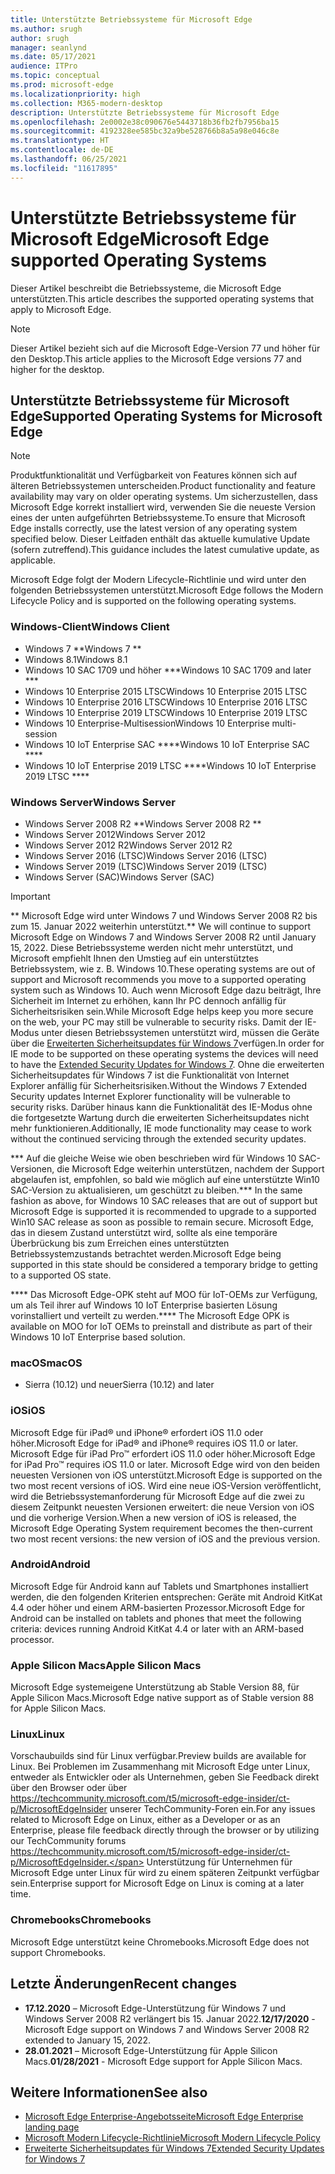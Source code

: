 ```yaml
---
title: Unterstützte Betriebssysteme für Microsoft Edge
ms.author: srugh
author: srugh
manager: seanlynd
ms.date: 05/17/2021
audience: ITPro
ms.topic: conceptual
ms.prod: microsoft-edge
ms.localizationpriority: high
ms.collection: M365-modern-desktop
description: Unterstützte Betriebssysteme für Microsoft Edge
ms.openlocfilehash: 2e0002e38c090676e5443718b36fb2fb7956ba15
ms.sourcegitcommit: 4192328ee585bc32a9be528766b8a5a98e046c8e
ms.translationtype: HT
ms.contentlocale: de-DE
ms.lasthandoff: 06/25/2021
ms.locfileid: "11617895"
---
```

# <a name="microsoft-edge-supported-operating-systems"></a><span data-ttu-id="dbf5d-103">Unterstützte Betriebssysteme für Microsoft Edge</span><span class="sxs-lookup"><span data-stu-id="dbf5d-103">Microsoft Edge supported Operating Systems</span></span>

<span data-ttu-id="dbf5d-104">Dieser Artikel beschreibt die Betriebssysteme, die Microsoft Edge unterstützten.</span><span class="sxs-lookup"><span data-stu-id="dbf5d-104">This article describes the supported operating systems that apply to Microsoft Edge.</span></span>

> [!NOTE]
> <span data-ttu-id="dbf5d-105">Dieser Artikel bezieht sich auf die Microsoft Edge-Version 77 und höher für den Desktop.</span><span class="sxs-lookup"><span data-stu-id="dbf5d-105">This article applies to the Microsoft Edge versions 77 and higher for the desktop.</span></span>

## <a name="supported-operating-systems-for-microsoft-edge"></a><span data-ttu-id="dbf5d-106">Unterstützte Betriebssysteme für Microsoft Edge</span><span class="sxs-lookup"><span data-stu-id="dbf5d-106">Supported Operating Systems for Microsoft Edge</span></span>

> [!NOTE]
> <span data-ttu-id="dbf5d-107">Produktfunktionalität und Verfügbarkeit von Features können sich auf älteren Betriebssystemen unterscheiden.</span><span class="sxs-lookup"><span data-stu-id="dbf5d-107">Product functionality and feature availability may vary on older operating systems.</span></span> <span data-ttu-id="dbf5d-108">Um sicherzustellen, dass Microsoft Edge korrekt installiert wird, verwenden Sie die neueste Version eines der unten aufgeführten Betriebssysteme.</span><span class="sxs-lookup"><span data-stu-id="dbf5d-108">To ensure that Microsoft Edge installs correctly, use the latest version of any operating system specified below.</span></span> <span data-ttu-id="dbf5d-109">Dieser Leitfaden enthält das aktuelle kumulative Update (sofern zutreffend).</span><span class="sxs-lookup"><span data-stu-id="dbf5d-109">This guidance includes the latest cumulative update, as applicable.</span></span>


<span data-ttu-id="dbf5d-110">Microsoft Edge folgt der Modern Lifecycle-Richtlinie und wird unter den folgenden Betriebssystemen unterstützt.</span><span class="sxs-lookup"><span data-stu-id="dbf5d-110">Microsoft Edge follows the Modern Lifecycle Policy and is supported on the following operating systems.</span></span>

### <a name="windows-client"></a><span data-ttu-id="dbf5d-111">Windows-Client</span><span class="sxs-lookup"><span data-stu-id="dbf5d-111">Windows Client</span></span>

- <span data-ttu-id="dbf5d-112">Windows 7 \*\*</span><span class="sxs-lookup"><span data-stu-id="dbf5d-112">Windows 7 \*\*</span></span>
- <span data-ttu-id="dbf5d-113">Windows 8.1</span><span class="sxs-lookup"><span data-stu-id="dbf5d-113">Windows 8.1</span></span>
- <span data-ttu-id="dbf5d-114">Windows 10 SAC 1709 und höher \*\*\*</span><span class="sxs-lookup"><span data-stu-id="dbf5d-114">Windows 10 SAC 1709 and later \*\*\*</span></span>
- <span data-ttu-id="dbf5d-115">Windows 10 Enterprise 2015 LTSC</span><span class="sxs-lookup"><span data-stu-id="dbf5d-115">Windows 10 Enterprise 2015 LTSC</span></span>
- <span data-ttu-id="dbf5d-116">Windows 10 Enterprise 2016 LTSC</span><span class="sxs-lookup"><span data-stu-id="dbf5d-116">Windows 10 Enterprise 2016 LTSC</span></span>
- <span data-ttu-id="dbf5d-117">Windows 10 Enterprise 2019 LTSC</span><span class="sxs-lookup"><span data-stu-id="dbf5d-117">Windows 10 Enterprise 2019 LTSC</span></span>
- <span data-ttu-id="dbf5d-118">Windows 10 Enterprise-Multisession</span><span class="sxs-lookup"><span data-stu-id="dbf5d-118">Windows 10 Enterprise multi-session</span></span>
- <span data-ttu-id="dbf5d-119">Windows 10 IoT Enterprise SAC \*\*\*\*</span><span class="sxs-lookup"><span data-stu-id="dbf5d-119">Windows 10 IoT Enterprise SAC \*\*\*\*</span></span>
- <span data-ttu-id="dbf5d-120">Windows 10 IoT Enterprise 2019 LTSC \*\*\*\*</span><span class="sxs-lookup"><span data-stu-id="dbf5d-120">Windows 10 IoT Enterprise 2019 LTSC \*\*\*\*</span></span>

### <a name="windows-server"></a><span data-ttu-id="dbf5d-121">Windows Server</span><span class="sxs-lookup"><span data-stu-id="dbf5d-121">Windows Server</span></span>

- <span data-ttu-id="dbf5d-122">Windows Server 2008 R2 \*\*</span><span class="sxs-lookup"><span data-stu-id="dbf5d-122">Windows Server 2008 R2 \*\*</span></span>
- <span data-ttu-id="dbf5d-123">Windows Server 2012</span><span class="sxs-lookup"><span data-stu-id="dbf5d-123">Windows Server 2012</span></span>
- <span data-ttu-id="dbf5d-124">Windows Server 2012 R2</span><span class="sxs-lookup"><span data-stu-id="dbf5d-124">Windows Server 2012 R2</span></span>
- <span data-ttu-id="dbf5d-125">Windows Server 2016 (LTSC)</span><span class="sxs-lookup"><span data-stu-id="dbf5d-125">Windows Server 2016 (LTSC)</span></span>
- <span data-ttu-id="dbf5d-126">Windows Server 2019 (LTSC)</span><span class="sxs-lookup"><span data-stu-id="dbf5d-126">Windows Server 2019 (LTSC)</span></span>
- <span data-ttu-id="dbf5d-127">Windows Server (SAC)</span><span class="sxs-lookup"><span data-stu-id="dbf5d-127">Windows Server (SAC)</span></span>

> [!IMPORTANT]
> <span data-ttu-id="dbf5d-128">\*\* Microsoft Edge wird unter Windows 7 und Windows Server 2008 R2 bis zum 15. Januar 2022 weiterhin unterstützt.</span><span class="sxs-lookup"><span data-stu-id="dbf5d-128">\*\* We will continue to support Microsoft Edge on Windows 7 and Windows Server 2008 R2 until January 15, 2022.</span></span> <span data-ttu-id="dbf5d-129">Diese Betriebssysteme werden nicht mehr unterstützt, und Microsoft empfiehlt Ihnen den Umstieg auf ein unterstütztes Betriebssystem, wie z. B. Windows 10.</span><span class="sxs-lookup"><span data-stu-id="dbf5d-129">These operating systems are out of support and Microsoft recommends you move to a supported operating system such as Windows 10.</span></span> <span data-ttu-id="dbf5d-130">Auch wenn Microsoft Edge dazu beiträgt, Ihre Sicherheit im Internet zu erhöhen, kann Ihr PC dennoch anfällig für Sicherheitsrisiken sein.</span><span class="sxs-lookup"><span data-stu-id="dbf5d-130">While Microsoft Edge helps keep you more secure on the web, your PC may still be vulnerable to security risks.</span></span> <span data-ttu-id="dbf5d-131">Damit der IE-Modus unter diesen Betriebssystemen unterstützt wird, müssen die Geräte über die [Erweiterten Sicherheitsupdates für Windows 7](https://support.microsoft.com/help/4527878/faq-about-extended-security-updates-for-windows-7)verfügen.</span><span class="sxs-lookup"><span data-stu-id="dbf5d-131">In order for IE mode to be supported on these operating systems the devices will need to have the [Extended Security Updates for Windows 7](https://support.microsoft.com/help/4527878/faq-about-extended-security-updates-for-windows-7).</span></span> <span data-ttu-id="dbf5d-132">Ohne die erweiterten Sicherheitsupdates für Windows 7 ist die Funktionalität von Internet Explorer anfällig für Sicherheitsrisiken.</span><span class="sxs-lookup"><span data-stu-id="dbf5d-132">Without the Windows 7 Extended Security updates Internet Explorer functionality will be vulnerable to security risks.</span></span> <span data-ttu-id="dbf5d-133">Darüber hinaus kann die Funktionalität des IE-Modus ohne die fortgesetzte Wartung durch die erweiterten Sicherheitsupdates nicht mehr funktionieren.</span><span class="sxs-lookup"><span data-stu-id="dbf5d-133">Additionally, IE mode functionality may cease to work without the continued servicing through the extended security updates.</span></span>  
>
> <span data-ttu-id="dbf5d-134">\*\*\* Auf die gleiche Weise wie oben beschrieben wird für Windows 10 SAC-Versionen, die Microsoft Edge weiterhin unterstützen, nachdem der Support abgelaufen ist, empfohlen, so bald wie möglich auf eine unterstützte Win10 SAC-Version zu aktualisieren, um geschützt zu bleiben.</span><span class="sxs-lookup"><span data-stu-id="dbf5d-134">\*\*\* In the same fashion as above, for Windows 10 SAC releases that are out of support but Microsoft Edge is supported it is recommended to upgrade to a supported Win10 SAC release as soon as possible to remain secure.</span></span> <span data-ttu-id="dbf5d-135">Microsoft Edge, das in diesem Zustand unterstützt wird, sollte als eine temporäre Überbrückung bis zum Erreichen eines unterstützten Betriebssystemzustands betrachtet werden.</span><span class="sxs-lookup"><span data-stu-id="dbf5d-135">Microsoft Edge being supported in this state should be considered a temporary bridge to getting to a supported OS state.</span></span>
>
> <span data-ttu-id="dbf5d-136">\*\*\*\* Das Microsoft Edge-OPK steht auf MOO für IoT-OEMs zur Verfügung, um als Teil ihrer auf Windows 10 IoT Enterprise basierten Lösung vorinstalliert und verteilt zu werden.</span><span class="sxs-lookup"><span data-stu-id="dbf5d-136">\*\*\*\* The Microsoft Edge OPK is available on MOO for IoT OEMs to preinstall and distribute as part of their Windows 10 IoT Enterprise based solution.</span></span>

### <a name="macos"></a><span data-ttu-id="dbf5d-137">macOS</span><span class="sxs-lookup"><span data-stu-id="dbf5d-137">macOS</span></span>

- <span data-ttu-id="dbf5d-138">Sierra (10.12) und neuer</span><span class="sxs-lookup"><span data-stu-id="dbf5d-138">Sierra (10.12) and later</span></span>

### <a name="ios"></a><span data-ttu-id="dbf5d-139">iOS</span><span class="sxs-lookup"><span data-stu-id="dbf5d-139">iOS</span></span>

<span data-ttu-id="dbf5d-140">Microsoft Edge für iPad&reg; und iPhone&reg; erfordert iOS 11.0 oder höher.</span><span class="sxs-lookup"><span data-stu-id="dbf5d-140">Microsoft Edge for iPad&reg; and iPhone&reg; requires iOS 11.0 or later.</span></span> <span data-ttu-id="dbf5d-141">Microsoft Edge für iPad Pro&trade; erfordert iOS 11.0 oder höher.</span><span class="sxs-lookup"><span data-stu-id="dbf5d-141">Microsoft Edge for iPad Pro&trade; requires iOS 11.0 or later.</span></span> <span data-ttu-id="dbf5d-142">Microsoft Edge wird von den beiden neuesten Versionen von iOS unterstützt.</span><span class="sxs-lookup"><span data-stu-id="dbf5d-142">Microsoft Edge is supported on the two most recent versions of iOS.</span></span> <span data-ttu-id="dbf5d-143">Wird eine neue iOS-Version veröffentlicht, wird die Betriebssystemanforderung für Microsoft Edge auf die zwei zu diesem Zeitpunkt neuesten Versionen erweitert: die neue Version von iOS und die vorherige Version.</span><span class="sxs-lookup"><span data-stu-id="dbf5d-143">When a new version of iOS is released, the Microsoft Edge Operating System requirement becomes the then-current two most recent versions: the new version of iOS and the previous version.</span></span>

### <a name="android"></a><span data-ttu-id="dbf5d-144">Android</span><span class="sxs-lookup"><span data-stu-id="dbf5d-144">Android</span></span>

<span data-ttu-id="dbf5d-145">Microsoft Edge für Android kann auf Tablets und Smartphones installiert werden, die den folgenden Kriterien entsprechen: Geräte mit Android KitKat 4.4 oder höher und einem ARM-basierten Prozessor.</span><span class="sxs-lookup"><span data-stu-id="dbf5d-145">Microsoft Edge for Android can be installed on tablets and phones that meet the following criteria: devices running Android KitKat 4.4 or later with an ARM-based processor.</span></span>

### <a name="apple-silicon-macs"></a><span data-ttu-id="dbf5d-146">Apple Silicon Macs</span><span class="sxs-lookup"><span data-stu-id="dbf5d-146">Apple Silicon Macs</span></span>

<span data-ttu-id="dbf5d-147">Microsoft Edge systemeigene Unterstützung ab Stable Version 88, für Apple Silicon Macs.</span><span class="sxs-lookup"><span data-stu-id="dbf5d-147">Microsoft Edge native support as of Stable version 88 for Apple Silicon Macs.</span></span>

### <a name="linux"></a><span data-ttu-id="dbf5d-148">Linux</span><span class="sxs-lookup"><span data-stu-id="dbf5d-148">Linux</span></span>

<span data-ttu-id="dbf5d-149">Vorschaubuilds sind für Linux verfügbar.</span><span class="sxs-lookup"><span data-stu-id="dbf5d-149">Preview builds are available for Linux.</span></span> <span data-ttu-id="dbf5d-150">Bei Problemen im Zusammenhang mit Microsoft Edge unter Linux, entweder als Entwickler oder als Unternehmen, geben Sie Feedback direkt über den Browser oder über https://techcommunity.microsoft.com/t5/microsoft-edge-insider/ct-p/MicrosoftEdgeInsider unserer TechCommunity-Foren ein.</span><span class="sxs-lookup"><span data-stu-id="dbf5d-150">For any issues related to Microsoft Edge on Linux, either as a Developer or as an Enterprise, please file feedback directly through the browser or by utilizing our TechCommunity forums https://techcommunity.microsoft.com/t5/microsoft-edge-insider/ct-p/MicrosoftEdgeInsider.</span></span> <span data-ttu-id="dbf5d-151">Unterstützung für Unternehmen für Microsoft Edge unter Linux für wird zu einem späteren Zeitpunkt verfügbar sein.</span><span class="sxs-lookup"><span data-stu-id="dbf5d-151">Enterprise support for Microsoft Edge on Linux is coming at a later time.</span></span>

### <a name="chromebooks"></a><span data-ttu-id="dbf5d-152">Chromebooks</span><span class="sxs-lookup"><span data-stu-id="dbf5d-152">Chromebooks</span></span>

<span data-ttu-id="dbf5d-153">Microsoft Edge unterstützt keine Chromebooks.</span><span class="sxs-lookup"><span data-stu-id="dbf5d-153">Microsoft Edge does not support Chromebooks.</span></span>

## <a name="recent-changes"></a><span data-ttu-id="dbf5d-154">Letzte Änderungen</span><span class="sxs-lookup"><span data-stu-id="dbf5d-154">Recent changes</span></span>

- <span data-ttu-id="dbf5d-155">**17.12.2020** – Microsoft Edge-Unterstützung für Windows 7 und Windows Server 2008 R2 verlängert bis 15. Januar 2022.</span><span class="sxs-lookup"><span data-stu-id="dbf5d-155">**12/17/2020** - Microsoft Edge support on Windows 7 and Windows Server 2008 R2 extended to January 15, 2022.</span></span>
- <span data-ttu-id="dbf5d-156">**28.01.2021** – Microsoft Edge-Unterstützung für Apple Silicon Macs.</span><span class="sxs-lookup"><span data-stu-id="dbf5d-156">**01/28/2021** - Microsoft Edge support for Apple Silicon Macs.</span></span>

## <a name="see-also"></a><span data-ttu-id="dbf5d-157">Weitere Informationen</span><span class="sxs-lookup"><span data-stu-id="dbf5d-157">See also</span></span>

- [<span data-ttu-id="dbf5d-158">Microsoft Edge Enterprise-Angebotsseite</span><span class="sxs-lookup"><span data-stu-id="dbf5d-158">Microsoft Edge Enterprise landing page</span></span>](https://aka.ms/EdgeEnterprise)
- [<span data-ttu-id="dbf5d-159">Microsoft Modern Lifecycle-Richtlinie</span><span class="sxs-lookup"><span data-stu-id="dbf5d-159">Microsoft Modern Lifecycle Policy</span></span>](https://support.microsoft.com/help/30881/modern-lifecycle-policy)
- [<span data-ttu-id="dbf5d-160">Erweiterte Sicherheitsupdates für Windows 7</span><span class="sxs-lookup"><span data-stu-id="dbf5d-160">Extended Security Updates for Windows 7</span></span>](https://support.microsoft.com/help/4527878/faq-about-extended-security-updates-for-windows-7)
